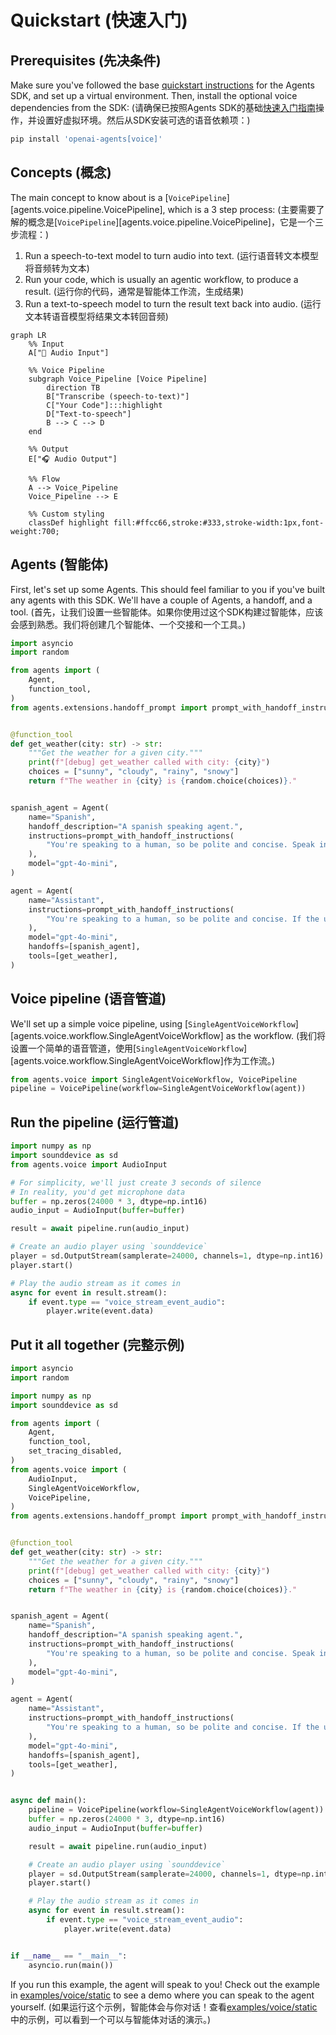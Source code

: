 # Quickstart (快速入门)

## Prerequisites (先决条件)

Make sure you've followed the base [quickstart instructions](../quickstart.md) for the Agents SDK, and set up a virtual environment. Then, install the optional voice dependencies from the SDK: (请确保已按照Agents SDK的基础[快速入门指南](../quickstart.md)操作，并设置好虚拟环境。然后从SDK安装可选的语音依赖项：)

```bash
pip install 'openai-agents[voice]'
```

## Concepts (概念)

The main concept to know about is a [`VoicePipeline`][agents.voice.pipeline.VoicePipeline], which is a 3 step process: (主要需要了解的概念是[`VoicePipeline`][agents.voice.pipeline.VoicePipeline]，它是一个三步流程：)

1. Run a speech-to-text model to turn audio into text. (运行语音转文本模型将音频转为文本)
2. Run your code, which is usually an agentic workflow, to produce a result. (运行你的代码，通常是智能体工作流，生成结果)
3. Run a text-to-speech model to turn the result text back into audio. (运行文本转语音模型将结果文本转回音频)

```mermaid
graph LR
    %% Input
    A["🎤 Audio Input"]

    %% Voice Pipeline
    subgraph Voice_Pipeline [Voice Pipeline]
        direction TB
        B["Transcribe (speech-to-text)"]
        C["Your Code"]:::highlight
        D["Text-to-speech"]
        B --> C --> D
    end

    %% Output
    E["🎧 Audio Output"]

    %% Flow
    A --> Voice_Pipeline
    Voice_Pipeline --> E

    %% Custom styling
    classDef highlight fill:#ffcc66,stroke:#333,stroke-width:1px,font-weight:700;

```

## Agents (智能体)

First, let's set up some Agents. This should feel familiar to you if you've built any agents with this SDK. We'll have a couple of Agents, a handoff, and a tool. (首先，让我们设置一些智能体。如果你使用过这个SDK构建过智能体，应该会感到熟悉。我们将创建几个智能体、一个交接和一个工具。)

```python
import asyncio
import random

from agents import (
    Agent,
    function_tool,
)
from agents.extensions.handoff_prompt import prompt_with_handoff_instructions


@function_tool
def get_weather(city: str) -> str:
    """Get the weather for a given city."""
    print(f"[debug] get_weather called with city: {city}")
    choices = ["sunny", "cloudy", "rainy", "snowy"]
    return f"The weather in {city} is {random.choice(choices)}."


spanish_agent = Agent(
    name="Spanish",
    handoff_description="A spanish speaking agent.",
    instructions=prompt_with_handoff_instructions(
        "You're speaking to a human, so be polite and concise. Speak in Spanish.",
    ),
    model="gpt-4o-mini",
)

agent = Agent(
    name="Assistant",
    instructions=prompt_with_handoff_instructions(
        "You're speaking to a human, so be polite and concise. If the user speaks in Spanish, handoff to the spanish agent.",
    ),
    model="gpt-4o-mini",
    handoffs=[spanish_agent],
    tools=[get_weather],
)
```

## Voice pipeline (语音管道)

We'll set up a simple voice pipeline, using [`SingleAgentVoiceWorkflow`][agents.voice.workflow.SingleAgentVoiceWorkflow] as the workflow. (我们将设置一个简单的语音管道，使用[`SingleAgentVoiceWorkflow`][agents.voice.workflow.SingleAgentVoiceWorkflow]作为工作流。)

```python
from agents.voice import SingleAgentVoiceWorkflow, VoicePipeline
pipeline = VoicePipeline(workflow=SingleAgentVoiceWorkflow(agent))
```

## Run the pipeline (运行管道)

```python
import numpy as np
import sounddevice as sd
from agents.voice import AudioInput

# For simplicity, we'll just create 3 seconds of silence
# In reality, you'd get microphone data
buffer = np.zeros(24000 * 3, dtype=np.int16)
audio_input = AudioInput(buffer=buffer)

result = await pipeline.run(audio_input)

# Create an audio player using `sounddevice`
player = sd.OutputStream(samplerate=24000, channels=1, dtype=np.int16)
player.start()

# Play the audio stream as it comes in
async for event in result.stream():
    if event.type == "voice_stream_event_audio":
        player.write(event.data)

```

## Put it all together (完整示例)

```python
import asyncio
import random

import numpy as np
import sounddevice as sd

from agents import (
    Agent,
    function_tool,
    set_tracing_disabled,
)
from agents.voice import (
    AudioInput,
    SingleAgentVoiceWorkflow,
    VoicePipeline,
)
from agents.extensions.handoff_prompt import prompt_with_handoff_instructions


@function_tool
def get_weather(city: str) -> str:
    """Get the weather for a given city."""
    print(f"[debug] get_weather called with city: {city}")
    choices = ["sunny", "cloudy", "rainy", "snowy"]
    return f"The weather in {city} is {random.choice(choices)}."


spanish_agent = Agent(
    name="Spanish",
    handoff_description="A spanish speaking agent.",
    instructions=prompt_with_handoff_instructions(
        "You're speaking to a human, so be polite and concise. Speak in Spanish.",
    ),
    model="gpt-4o-mini",
)

agent = Agent(
    name="Assistant",
    instructions=prompt_with_handoff_instructions(
        "You're speaking to a human, so be polite and concise. If the user speaks in Spanish, handoff to the spanish agent.",
    ),
    model="gpt-4o-mini",
    handoffs=[spanish_agent],
    tools=[get_weather],
)


async def main():
    pipeline = VoicePipeline(workflow=SingleAgentVoiceWorkflow(agent))
    buffer = np.zeros(24000 * 3, dtype=np.int16)
    audio_input = AudioInput(buffer=buffer)

    result = await pipeline.run(audio_input)

    # Create an audio player using `sounddevice`
    player = sd.OutputStream(samplerate=24000, channels=1, dtype=np.int16)
    player.start()

    # Play the audio stream as it comes in
    async for event in result.stream():
        if event.type == "voice_stream_event_audio":
            player.write(event.data)


if __name__ == "__main__":
    asyncio.run(main())
```

If you run this example, the agent will speak to you! Check out the example in [examples/voice/static](https://github.com/openai/openai-agents-python/tree/main/examples/voice/static) to see a demo where you can speak to the agent yourself. (如果运行这个示例，智能体会与你对话！查看[examples/voice/static](https://github.com/openai/openai-agents-python/tree/main/examples/voice/static)中的示例，可以看到一个可以与智能体对话的演示。)
